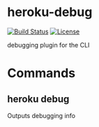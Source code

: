 heroku-debug
============

[![Build Status](https://travis-ci.org/dickeyxxx/heroku-debug.svg?branch=master)](https://travis-ci.org/dickeyxxx/heroku-debug)
[![License](https://img.shields.io/github/license/heroku/heroku-debug.svg)](https://github.com/dickeyxxx/heroku-debug/blob/master/LICENSE)

debugging plugin for the CLI

Commands
========

heroku debug
------------

Outputs debugging info
